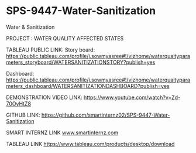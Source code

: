 # SPS-9447-Water-Sanitization
Water &amp; Sanitization

PROJECT : WATER QUALITY AFFECTED STATES

TABLEAU PUBLIC LINK:
Story board:
https://public.tableau.com/profile/j.sowmyasree#!/vizhome/waterquaityparameters_storyboard/WATERSANITIZATIONSTORY?publish=yes
 
Dashboard:
https://public.tableau.com/profile/j.sowmyasree#!/vizhome/waterquaityparameters_dashboard/WATERSANITIZATIONDASHBOARD?publish=yes
 
DEMONSTRATION VIDEO LINK:
https://www.youtube.com/watch?v=Zd-70OyHtZ8
 
GITHUB LINK:
https://github.com/smartinternz02/SPS-9447-Water-Sanitization

SMART INTERNZ LINK
www.smartinternz.com

TABLEAU LINK
https://www.tableau.com/products/desktop/download
